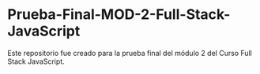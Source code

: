 # Prueba-Final-MOD-2-Full-Stack-JavaScript
Este repositorio fue creado para la prueba final del módulo 2 del Curso Full Stack JavaScript.
